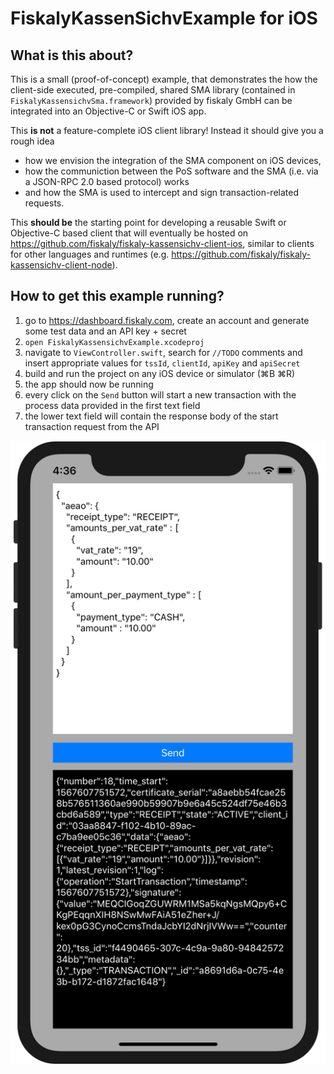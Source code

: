 # FiskalyKassenSichvExample for iOS

## What is this about?

This is a small (proof-of-concept) example, that demonstrates the how the client-side executed, pre-compiled, shared SMA library (contained in `FiskalyKassensichvSma.framework`) provided by fiskaly GmbH can be integrated into an Objective-C or Swift iOS app.

This **is not** a feature-complete iOS client library! Instead it should give you a rough idea 
- how we envision the integration of the SMA component on iOS devices, 
- how the communiction between the PoS software and the SMA (i.e. via a JSON-RPC 2.0 based protocol) works 
- and how the SMA is used to intercept and sign transaction-related requests.

This **should be** the starting point for developing a reusable Swift or Objective-C based client that will eventually be hosted on https://github.com/fiskaly/fiskaly-kassensichv-client-ios, similar to clients for other languages and runtimes (e.g. https://github.com/fiskaly/fiskaly-kassensichv-client-node).

## How to get this example running?

1. go to https://dashboard.fiskaly.com, create an account and generate some test data and an API key + secret
2. `open FiskalyKassensichvExample.xcodeproj`
3. navigate to `ViewController.swift`, search for `//TODO` comments and insert appropriate values for `tssId`, `clientId`, `apiKey` and `apiSecret`
4. build and run the project on any iOS device or simulator (⌘B ⌘R)
5. the app should now be running
6. every click on the `Send` button will start a new transaction with the process data provided in the first text field
7. the lower text field will contain the response body of the start transaction request from the API


![](screenshot-1.png)
